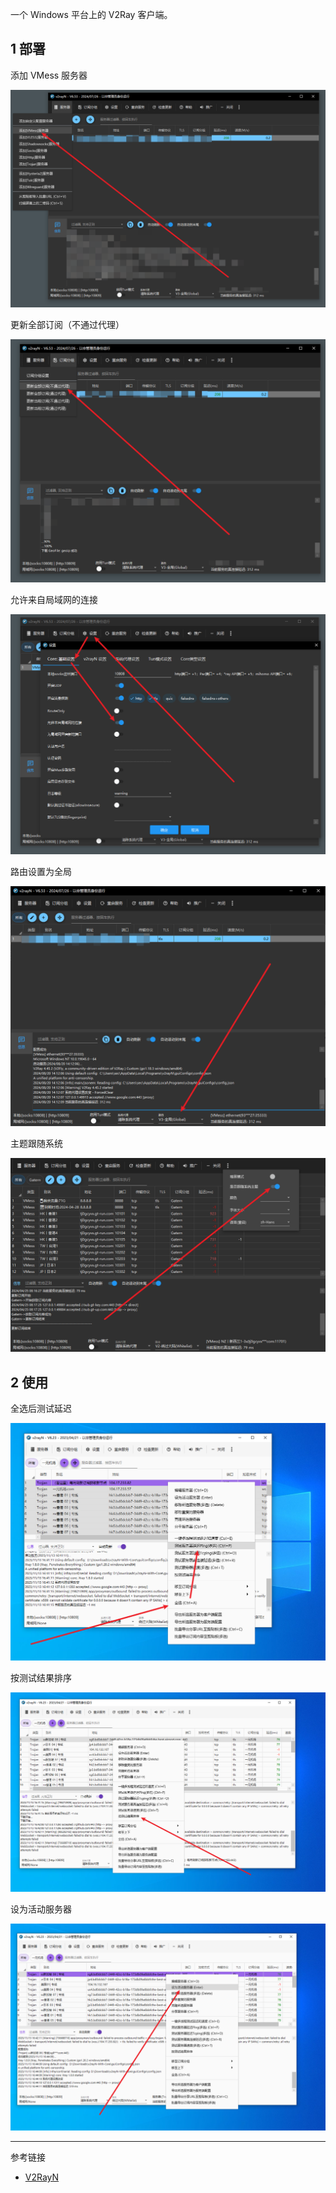 一个 Windows 平台上的 V2Ray 客户端。

## 1 部署

添加 VMess 服务器

![添加 VMess 服务器](./../../../../../images/V2RayN/%E6%B7%BB%E5%8A%A0%20VMess%20%E6%9C%8D%E5%8A%A1%E5%99%A8.png)

更新全部订阅（不通过代理）

![更新全部订阅（不通过代理）](./../../../../../images/V2RayN/%E6%9B%B4%E6%96%B0%E5%85%A8%E9%83%A8%E8%AE%A2%E9%98%85%EF%BC%88%E4%B8%8D%E9%80%9A%E8%BF%87%E4%BB%A3%E7%90%86%EF%BC%89.png)

允许来自局域网的连接

![允许来自局域网的连接](./../../../../../images/V2RayN/%E5%85%81%E8%AE%B8%E6%9D%A5%E8%87%AA%E5%B1%80%E5%9F%9F%E7%BD%91%E7%9A%84%E8%BF%9E%E6%8E%A5.png)

路由设置为全局

![路由设置为全局](./../../../../../images/V2RayN/%E8%B7%AF%E7%94%B1%E8%AE%BE%E7%BD%AE%E4%B8%BA%E5%85%A8%E5%B1%80.png)

主题跟随系统

![主题跟随系统](./../../../../../images/V2RayN/%E4%B8%BB%E9%A2%98%E8%B7%9F%E9%9A%8F%E7%B3%BB%E7%BB%9F.png)

## 2 使用

全选后测试延迟

![全选后测试延迟](./../../../../../images/V2RayN/%E5%85%A8%E9%80%89%E5%90%8E%E6%B5%8B%E8%AF%95%E5%BB%B6%E8%BF%9F.png)

按测试结果排序

![按测试结果排序](./../../../../../images/V2RayN/%E6%8C%89%E6%B5%8B%E8%AF%95%E7%BB%93%E6%9E%9C%E6%8E%92%E5%BA%8F.png)

设为活动服务器

![设为活动服务器](./../../../../../images/V2RayN/%E8%AE%BE%E4%B8%BA%E6%B4%BB%E5%8A%A8%E6%9C%8D%E5%8A%A1%E5%99%A8.png)

---

参考链接

- [V2RayN](https://github.com/2dust/v2rayN)